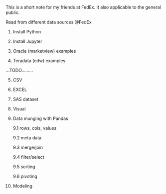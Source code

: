 This is a short note for my friends at FedEx. It also applicable to the general public.

Read from different data sources @FedEx

1. Install Python

2. Install Jupyter

3. Oracle (marketview) examples

4. Teradata (edw) examples


...TODO.........

5. CSV

6. EXCEL

7. SAS dataset

8. Visual

9. Data munging with Pandas

    9.1 rows, cols, values

    9.2 meta data

    9.3 merge/join

    9.4 filter/select

    9.5 sorting

    9.6 pivoting

10. Modeling


